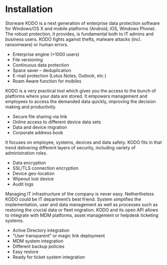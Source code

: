 # Installation

Storware KODO is a next generation of enterprise data protection software for Windows/OS X and mobile platforms \(Android, iOS, Windows Phone\). The robust protection, it provides, is fundamental both to IT admins and business users. KODO fights against thefts, malware attacks \(incl. ransomware\) or human errors.

* Enterprise engine \(+1000 users\)
* File versioning
* Continuous data protection
* Space saver – deduplication
* E-mail protection \(Lotus Notes, Outlook, etc.\)
* Roam Aware function for mobiles

KODO is a very practical tool which gives you the access to the bunch of platforms where your data are stored. It empowers management and employees to access the demanded data quickly, improving the decision making and productivity.

* Secure file sharing via link
* Online access to different device data sets
* Data and device migration
* Corporate address book

It focuses on employee, systems, devices and data safety. KODO fits in that trend delivering different layers of security, including variety of administration roles.

* Data encryption
* SSL/TLS connection encryption
* Device geo-location
* Wipeout lost device
* Audit logs

Managing IT infrastructure of the company is never easy. Nethertheless KODO could be IT department’s best friend. System simplifies the implementation, user and data management as well as processes such as restoring the crucial data or fleet migration. KODO and its open API allows to integrate with MDM platforms, asset management or helpdesk ticketing systems.

* Active Directory integration
* “User transparent” or magic link deployment
* MDM system integration
* Different backup policies
* Easy restore
* Ready for ticket system integration

